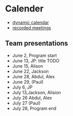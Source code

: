 # Calender

* [dynamic calendar](https://docs.google.com/document/d/1_A4Gp7HL4EV4WvQpnFMiMAAArnFcfZDCyEhJ85NxG1c/edit)
* [recorded meetings](https://docs.google.com/spreadsheets/d/1vHwF4ctXbDb3Nhx7CBE4w9AX1KcwfBDni6CD1aAdV1A/edit#gid=0)

## Team presentations

* June 2, Program start
* June 13, JP: title TODO
* June 15, Alison
* June 22, Jackson
* June 28, Abdul, Alex
* June 29, (Paul)
* July 6, JP
* July 13,Jackson, Alision
* July 26 Abdul, Alex
* July 27 (Paul)
* July 28, Program end

